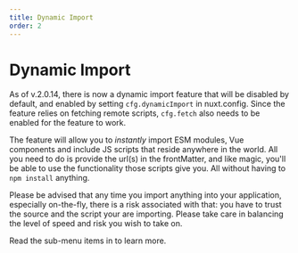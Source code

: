 ```yaml
---
title: Dynamic Import
order: 2
---
```


# Dynamic Import

As of v.2.0.14, there is now a dynamic import feature that will be disabled by default, and enabled by setting `cfg.dynamicImport` in nuxt.config. Since the feature relies on fetching remote scripts, `cfg.fetch` also needs to be enabled for the feature to work.

The feature will allow you to *instantly* import ESM modules, Vue components and include JS scripts that reside anywhere in the world. All you need to do is provide the url(s) in the frontMatter, and like magic, you'll be able to use the functionality those scripts give you. All without having to `npm install` anything. 

Please be advised that any time you import anything into your application, especially on-the-fly, there is a risk associated with that: you have to trust the source and the script your are importing. Please take care in balancing the level of speed and risk you wish to take on. 

Read the sub-menu items in to learn more.